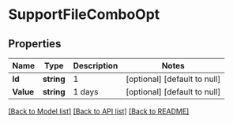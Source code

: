 # SupportFileComboOpt

## Properties
Name | Type | Description | Notes
------------ | ------------- | ------------- | -------------
**Id** | **string** | 1 | [optional] [default to null]
**Value** | **string** | 1 days | [optional] [default to null]

[[Back to Model list]](../README.md#documentation-for-models) [[Back to API list]](../README.md#documentation-for-api-endpoints) [[Back to README]](../README.md)

